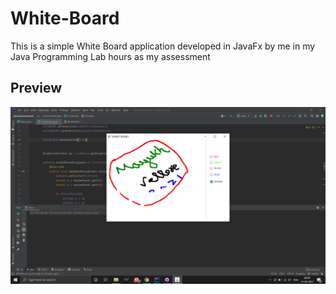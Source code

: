 # White-Board
This is a simple White Board application developed in JavaFx by me in my Java Programming Lab hours as my assessment<br>
## Preview
![Preview](https://github.com/ronymayukh/White-Board/blob/master/Preview.png?raw=true)

